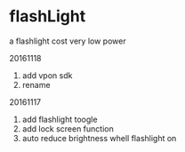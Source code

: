 # flashLight
a flashlight cost very low power

20161118
1. add vpon sdk
2. rename

20161117
1. add flashlight toogle
2. add lock screen function
3. auto reduce brightness whell flashlight on
